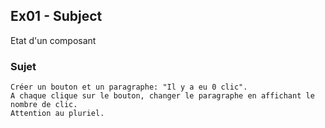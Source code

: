 ## Ex01 - Subject

Etat d'un composant

### Sujet

```
Créer un bouton et un paragraphe: "Il y a eu 0 clic".
A chaque clique sur le bouton, changer le paragraphe en affichant le nombre de clic.
Attention au pluriel.
```